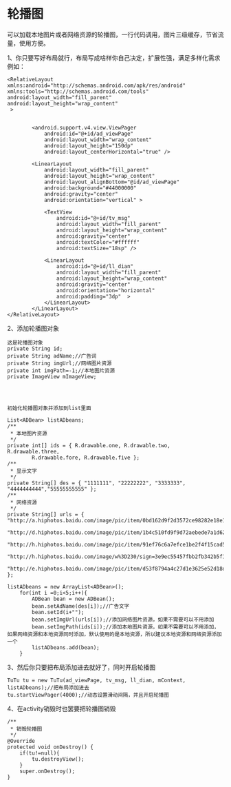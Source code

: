 # 轮播图
可以加载本地图片或者网络资源的轮播图，一行代码调用，图片三级缓存，节省流量，使用方便。

1、你只要写好布局就行，布局写成啥样你自己决定，扩展性强，满足多样化需求
例如：



    <RelativeLayout xmlns:android="http://schemas.android.com/apk/res/android"
    xmlns:tools="http://schemas.android.com/tools"
    android:layout_width="fill_parent"
    android:layout_height="wrap_content"
     >


            <android.support.v4.view.ViewPager
                android:id="@+id/ad_viewPage"
                android:layout_width="wrap_content"
                android:layout_height="150dp"
                android:layout_centerHorizontal="true" />

            <LinearLayout
                android:layout_width="fill_parent"
                android:layout_height="wrap_content"
                android:layout_alignBottom="@id/ad_viewPage"
                android:background="#44000000"
                android:gravity="center"
                android:orientation="vertical" >

                <TextView
                    android:id="@+id/tv_msg"
                    android:layout_width="fill_parent"
                    android:layout_height="wrap_content"
                    android:gravity="center"
                    android:textColor="#ffffff"
                    android:textSize="18sp" />

                <LinearLayout
                    android:id="@+id/ll_dian"
                    android:layout_width="fill_parent"
                    android:layout_height="wrap_content"
                    android:gravity="center"
                    android:orientation="horizontal"
                    android:padding="3dp"  >
                </LinearLayout>
            </LinearLayout>
    </RelativeLayout>


2、添加轮播图对象
	
	这是轮播图对象
    private String id;
	private String adName;//广告词
	private String imgUrl;//网络图片资源
	private int imgPath=-1;//本地图片资源
	private ImageView mImageView;




	初始化轮播图对象并添加到list里面

	List<ADBean> listADbeans;
	/**
	 * 本地图片资源
	 */
	private int[] ids = { R.drawable.one, R.drawable.two, R.drawable.three,
			R.drawable.fore, R.drawable.five };
	/**
	 * 显示文字
	 */
	private String[] des = { "1111111", "22222222", "3333333", "4444444444","55555555555" };
	/**
	 * 网络资源
	 */
	private String[] urls = { "http://a.hiphotos.baidu.com/image/pic/item/0bd162d9f2d3572ce98282e18e13632762d0c3af.jpg",
			"http://d.hiphotos.baidu.com/image/pic/item/1b4c510fd9f9d72aebede7a1d62a2834359bbb85.jpg",
			"http://h.hiphotos.baidu.com/image/pic/item/91ef76c6a7efce1be2f4f15cad51f3deb58f654c.jpg",
			"http://h.hiphotos.baidu.com/image/w%3D230/sign=3e9ec55457fbb2fb342b5f117f4b2043/e850352ac65c1038343303cbb0119313b07e896e.jpg",
			"http://e.hiphotos.baidu.com/image/pic/item/d53f8794a4c27d1e3625e52d18d5ad6edcc438dc.jpg" };
		
    listADbeans = new ArrayList<ADBean>();
		for(int i =0;i<5;i++){
			ADBean bean = new ADBean();
			bean.setAdName(des[i]);//广告文字
			bean.setId(i+"");
			bean.setImgUrl(urls[i]);//添加网络图片资源，如果不需要可以不用添加
			bean.setImgPath(ids[i]);//添加本地图片资源，如果不需要可以不用添加，如果网络资源和本地资源同时添加，默认使用的是本地资源，所以建议本地资源和网络资源添加一个
			listADbeans.add(bean);
		}



3、然后你只要把布局添加进去就好了，同时开启轮播图

    TuTu tu = new TuTu(ad_viewPage, tv_msg, ll_dian, mContext, listADbeans);//把布局添加进去
	tu.startViewPager(4000);//动态设置滑动间隔，并且开启轮播图

4、在activity销毁时也罢要把轮播图销毁

    /**
	 * 销毁轮播图
	 */
	@Override
	protected void onDestroy() {
		if(tu!=null){
			tu.destroyView();
		}
		super.onDestroy();
	}






